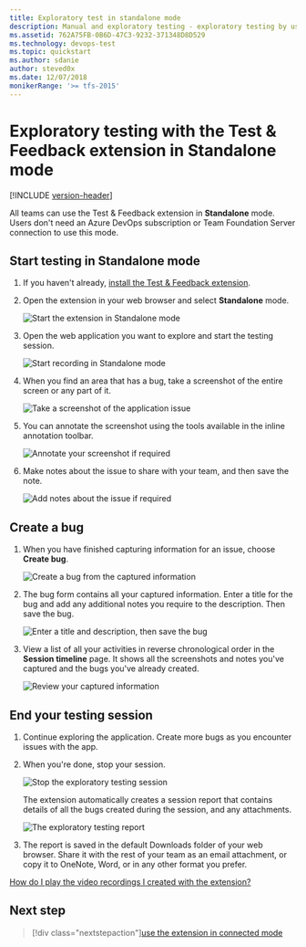 ```yaml
---
title: Exploratory test in standalone mode
description: Manual and exploratory testing - exploratory testing by using the Microsoft Test & Feedback extension in Standalone mode
ms.assetid: 762A75FB-0B6D-47C3-9232-371348D8D529
ms.technology: devops-test
ms.topic: quickstart
ms.author: sdanie
author: steved0x
ms.date: 12/07/2018
monikerRange: '>= tfs-2015'
---
```


# Exploratory testing with the Test &amp; Feedback extension in Standalone mode

[!INCLUDE [version-header](includes/version-header.md)]

All teams can use the Test &amp; Feedback extension in **Standalone** mode.
Users don't need an Azure DevOps subscription
or Team Foundation Server connection to use this mode.

<a name="testmode"></a>

## Start testing in Standalone mode

1.  If you haven't already, [install the Test &amp; Feedback extension](perform-exploratory-tests.md).

1.  Open the extension in your web browser and select **Standalone** mode.

    ![Start the extension in Standalone mode](media/standalone-mode-exploratory-testing/standalonemode-01.png)

1.  Open the web application you want to explore and
    start the testing session.

    ![Start recording in Standalone mode](media/standalone-mode-exploratory-testing/standalonemode-02.png)

1.  When you find an area that has a bug, take a screenshot of the entire screen or any part of it.

    ![Take a screenshot of the application issue](media/standalone-mode-exploratory-testing/standalonemode-03.png)

1.  You can annotate the screenshot using the tools available in the inline annotation toolbar.

    ![Annotate your screenshot if required](media/standalone-mode-exploratory-testing/standalonemode-04.png)

1.  Make notes about the issue to share with your team, and then save the note.

    ![Add notes about the issue if required](media/standalone-mode-exploratory-testing/standalonemode-05.png)

<a name="createbug"></a>

## Create a bug

1.  When you have finished capturing information for an issue, choose **Create bug**.

    ![Create a bug from the captured information](media/standalone-mode-exploratory-testing/standalonemode-06.png)

1.  The bug form contains all your captured information.
    Enter a title for the bug and add any additional notes
    you require to the description. Then save the bug.

    ![Enter a title and description, then save the bug](media/standalone-mode-exploratory-testing/standalonemode-07.png)

1.  View a list of all your activities in reverse chronological
    order in the **Session timeline** page. It shows all the
    screenshots and notes you've captured and the bugs you've already created.

    ![Review your captured information](media/standalone-mode-exploratory-testing/standalonemode-07a.png)

<a name="endsession"></a>

## End your testing session

1.  Continue exploring the application. Create more bugs as you encounter
    issues with the app.

1.  When you're done, stop your session.

    ![Stop the exploratory testing session](media/standalone-mode-exploratory-testing/standalonemode-08.png)

    The extension automatically creates a session report that contains
    details of all the bugs created during the session, and any attachments.

    ![The exploratory testing report](media/standalone-mode-exploratory-testing/standalonemode-09.png)

1.  The report is saved in the default Downloads folder of your web browser.
    Share it with the rest of your team as an email attachment, or
    copy it to OneNote, Word, or in any other format you prefer.

[How do I play the video recordings I created with the extension?](reference-qa.md#recording-playback)

## Next step

> [!div class="nextstepaction"][use the extension in connected mode](connected-mode-exploratory-testing.md)
